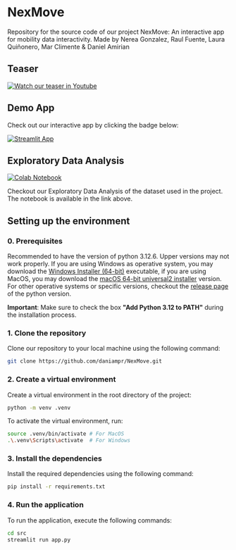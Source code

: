# NexMove
Repository for the source code of our project NexMove: An interactive app for mobility data interactivity. Made by Nerea Gonzalez, Raul Fuente, Laura Quiñonero, Mar Climente &amp; Daniel Amirian

## Teaser
[![Watch our teaser in Youtube](https://img.youtube.com/vi/SBpZzWt_Wc4/0.jpg)](https://www.youtube.com/watch?v=SBpZzWt_Wc4)

## Demo App

Check out our interactive app by clicking the badge below:

[![Streamlit App](https://static.streamlit.io/badges/streamlit_badge_black_white.svg)](https://nexmove.streamlit.app/)


## Exploratory Data Analysis
[![Colab Notebook](https://colab.research.google.com/assets/colab-badge.svg)](https://github.com/daniampr/NexMove/blob/main/notebooks/EDA-project.ipynb)

Checkout our Exploratory Data Analysis of the dataset used in the project. The notebook is available in the link above.

## Setting up the environment

### 0. Prerequisites

Recommended to have the version of python 3.12.6. Upper versions may not work properly. If you are using Windows as operative system, you may download the [Windows Installer (64-bit)](https://www.python.org/ftp/python/3.12.6/python-3.12.6-amd64.exe) executable, if you are using MacOS, you may download the [macOS 64-bit universal2 installer](https://www.python.org/ftp/python/3.12.6/python-3.12.6-macos11.pkg) version. For other operative systems or specific versions, checkout the [release page](https://www.python.org/downloads/release/python-3126/) of the python version.


**Important**: Make sure to check the box **"Add Python 3.12 to PATH"** during the installation process.


### 1. Clone the repository
Clone our repository to your local machine using the following command:
```bash
git clone https://github.com/daniampr/NexMove.git
```

### 2. Create a virtual environment
Create a virtual environment in the root directory of the project:
```bash
python -m venv .venv
```
To activate the virtual environment, run:
```bash
source .venv/bin/activate # For MacOS
.\.venv\Scripts\activate  # For Windows
```

### 3. Install the dependencies
Install the required dependencies using the following command:
```bash
pip install -r requirements.txt
```

### 4. Run the application
To run the application, execute the following commands:
```bash
cd src
streamlit run app.py
```

